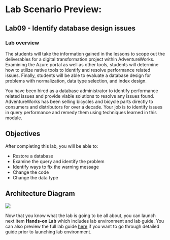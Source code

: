 # Lab Scenario Preview: 

## Lab09 - Identify database design issues

### Lab overview

The students will take the information gained in the lessons to scope out the deliverables for a digital transformation project within AdventureWorks. Examining the Azure portal as well as other tools, students will determine how to utilize native tools to identify and resolve performance related issues. Finally, students will be able to evaluate a database design for problems with normalization, data type selection, and index design.

You have been hired as a database administrator to identify performance related issues and provide viable solutions to resolve any issues found. AdventureWorks has been selling bicycles and bicycle parts directly to consumers and distributors for over a decade. Your job is to identify issues in query performance and remedy them using techniques learned in this module.

## Objectives

After completing this lab, you will be able to:

- Restore a database
- Examine the query and identify the problem
- Identify ways to fix the warning message
- Change the code
- Change the data type

## Architecture Diagram

![](../images/)

Now that you know what the lab is going to be all about, you can launch next item **Hands-on Lab** which includes lab environment and lab guide. You can also preview the full lab guide [here](https://experience.cloudlabs.ai/#/labguidepreview/16af0420-01ef-40fc-b620-a5242c9c0bd4) if you want to go through detailed guide prior to launching lab environment.  